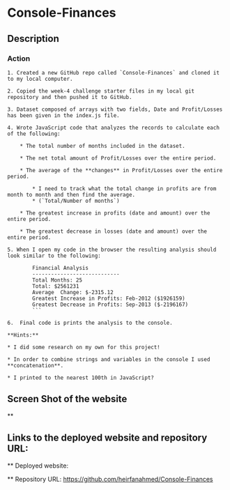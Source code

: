 # Console-Finances

## Description

### Action

    1. Created a new GitHub repo called `Console-Finances` and cloned it to my local computer.

    2. Copied the week-4 challenge starter files in my local git repository and then pushed it to GitHub.

    3. Dataset composed of arrays with two fields, Date and Profit/Losses has been given in the index.js file.

    4. Wrote JavaScript code that analyzes the records to calculate each of the following:

        * The total number of months included in the dataset.

        * The net total amount of Profit/Losses over the entire period.

        * The average of the **changes** in Profit/Losses over the entire period.
  
            * I need to track what the total change in profits are from month to month and then find the average.
            * (`Total/Number of months`)

        * The greatest increase in profits (date and amount) over the entire period.

        * The greatest decrease in losses (date and amount) over the entire period.

    5. When I open my code in the browser the resulting analysis should look similar to the following:
            
            Financial Analysis
            ----------------------------
            Total Months: 25
            Total: $2561231
            Average  Change: $-2315.12
            Greatest Increase in Profits: Feb-2012 ($1926159)
            Greatest Decrease in Profits: Sep-2013 ($-2196167)
            ```

    6.  Final code is prints the analysis to the console.

    **Hints:**

    * I did some research on my own for this project!

    * In order to combine strings and variables in the console I used **concatenation**.

    * I printed to the nearest 100th in JavaScript?


## Screen Shot of the website
** 

## Links to the deployed website and repository URL:
** Deployed website:
    
** Repository URL:
    https://github.com/heirfanahmed/Console-Finances
